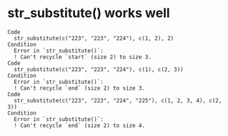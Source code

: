 # str_substitute() works well

    Code
      str_substitute(c("223", "223", "224"), c(1, 2), 2)
    Condition
      Error in `str_substitute()`:
      ! Can't recycle `start` (size 2) to size 3.
    Code
      str_substitute(c("223", "223", "224"), c(1), c(2, 3))
    Condition
      Error in `str_substitute()`:
      ! Can't recycle `end` (size 2) to size 3.
    Code
      str_substitute(c("223", "223", "224", "225"), c(1, 2, 3, 4), c(2, 3))
    Condition
      Error in `str_substitute()`:
      ! Can't recycle `end` (size 2) to size 4.

